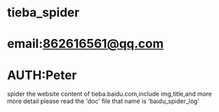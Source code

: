 # tieba_spider
# email:862616561@qq.com
# AUTH:Peter

spider the website content of tieba.baidu.com,include img,title,and more
more detail please read the 'doc' file that name is 'baidu_spider_log'
